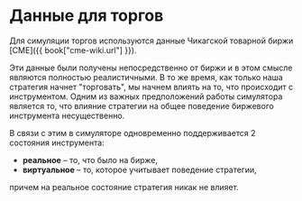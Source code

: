 # Данные для торгов

Для симуляции торгов используются данные Чикагской товарной биржи [CME]({{ book["cme-wiki.url"] }}). 

Эти данные были получены непосредственно от биржи и в этом смысле являются полностью реалистичными. В то же время, как только наша стратегия начнет "торговать", мы начнем влиять на то, что происходит с инструментом. Одним из важных предположений работы симулятора является то, что влияние стратегии на общее поведение биржевого инструмента несущественно.

В связи с этим в симуляторе одновременно поддерживается 2 состояния инструмента: 
- **реальное** – то, что было на бирже,
- **виртуальное** – то, которое учитывает поведение стратегии,

причем на реальное состояние стратегия никак не влияет.
